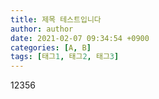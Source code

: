 ```yaml
---
title: 제목 테스트입니다
author: author
date: 2021-02-07 09:34:54 +0900
categories: [A, B]
tags: [태그1, 태그2, 태그3]
---
```

12356
